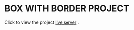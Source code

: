 # BOX WITH BORDER PROJECT

<p>Click to view the project <a href="https://sultankeles.github.io/box_with_border_project/">live server</a> .</p>
